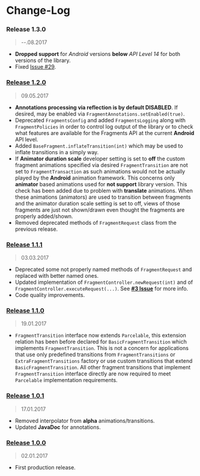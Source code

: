 Change-Log
===============

### Release 1.3.0 ###
> --.08.2017

- **Dropped support** for _Android_ versions **below** _API Level 14_ for both versions of the library.
- Fixed [Issue #29](https://github.com/universum-studios/android_fragments/issues/29).

### [Release 1.2.0](https://github.com/universum-studios/android_fragments/releases/tag/1.2.0) ###
> 09.05.2017

- **Annotations processing via reflection is by default DISABLED**. If desired, may be enabled via
  `FragmentAnnotations.setEnabled(true)`.
- Deprecated `FragmentsConfig` and added `FragmentsLogging` along with `FragmentPolicies` in order
  to control log output of the library or to check what features are available for the Fragments
  API at the current **Android** API level.
- Added `BaseFragment.inflateTransition(int)` which may be used to inflate transitions in a simply way.
- If **Animator duration scale** developer setting is set to **off** the custom fragment animations
  specified via desired `FragmentTransition` are not set to `FragmentTransaction` as such animations
  would not be actually played by the **Android** animation framework. This concerns only **animator**
  based animations used for **not support** library version. This check has been added due to problem
  with **translate** animations. When these animations (animators) are used to transition between
  fragments and the animator duration scale setting is set to off, views of those fragments are just
  not shown/drawn even thought the fragments are properly added/shown.
- Removed deprecated methods of `FragmentRequest` class from the previous release.

### [Release 1.1.1](https://github.com/universum-studios/android_fragments/releases/tag/1.1.1) ###
> 03.03.2017

- Deprecated some not properly named methods of `FragmentRequest` and replaced with better named ones.
- Updated implementation of `FragmentController.newRequest(int)` and of `FragmentController.executeRequest(...)`.
  See **[#3 Issue](https://github.com/universum-studios/android_fragments/issues/3)** for more info.
- Code quality improvements.

### [Release 1.1.0](https://github.com/universum-studios/android_fragments/releases/tag/1.1.0) ###
> 19.01.2017

- `FragmentTransition` interface now extends `Parcelable`, this extension relation has been before
  declared for `BasicFragmentTransition` which implements `FragmentTransition`. This is not a concern
  for applications that use only predefined transitions from `FragmentTransitions` or `ExtraFragmentTransitions`
  factory or use custom transitions that extend `BasicFragmentTransition`. All other fragment transitions
  that implement `FragmentTransition` interface directly are now required to meet `Parcelable`
  implementation requirements.

### [Release 1.0.1](https://github.com/universum-studios/android_fragments/releases/tag/1.0.1) ###
> 17.01.2017

- Removed interpolator from **alpha** animations/transitions.
- Updated **JavaDoc** for annotations.

### [Release 1.0.0](https://github.com/universum-studios/android_fragments/releases/tag/1.0.0) ###
> 02.01.2017

- First production release.